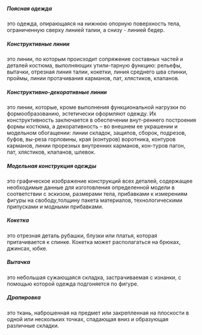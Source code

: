 ##### Поясная одежда
это одежда, опирающаяся на нижнюю опорную поверхность тела, ограниченную сверху линией талии, а снизу - линией бедер.
##### Конструктивные линии
это линии, по которым происходит сопряжение составных частей и деталей костюма, выполняющих утили-тарную функцию: рельефы, вытачки, отрезная линия талии, кокетки, линия среднего шва спинки, проймы, линии протачивания карманов, пат, хлястиков, клапанов.
##### Конструктивно-декоративные линии
это линии, которые, кроме выполнения функциональной нагрузки по формообразованию, эстетически оформляют одежду. Их конструктивность заключается в обеспечении внут-реннего построения формы костюма, а декоративность – во внешнем ее украшении и модельном обогащении: линии складок, защипов, сборок, подрезов, буфов, вы-реза горловины, края (контуров) воротника, контуров карманов, линии прорезных внутренних карманов, кон-туров пагон, пат, хлястиков, клапанов, шлевок.
##### Модельная конструкция одежды
это графическое изображение конструкций всех деталей, содержащее необходимые данные для изготовления определенной модели в соответствии с эскизом, размерами тела, прибавками к измерениям фигуры на свободу,толщину пакета материалов, технологическими припусками и модными прибавками.
##### Кокетка
это отрезная деталь рубашки, блузки или платья, которая притачивается к спинке. Кокетка может располагаться на брюках, джинсах, юбке.
##### Вытачка
это небольшая сужающаяся складка, застрачиваемая с изнанки, с помощью которой одежда подгоняется по фигуре.
##### Драпировка
это ткань, наброшенная на предмет или закрепленная на плоскости в одной или нескольких точках, спадающая вниз и образующая различные складки.